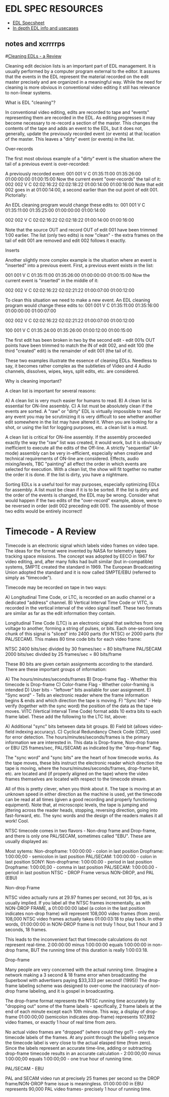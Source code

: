 # EDL SPEC RESOURCES
 - [EDL Specsheet](http://xmil.biz/EDL-X/CMX3600.pdf)
 - [In depth EDL info and usecases](http://www.edlmax.com/maxguide.html)


## notes and xcrrrrps

#[Cleaning EDLs - a Review](http://www.edlmax.com/maxguide.html)

Cleaning edit decision lists is an important part of EDL management. It is usually performed by a computer program external to the editor. It assures that the events in the EDL represent the material recorded on the edit master precisely and are organized in a meaningful way. While the need for cleaning is more obvious in conventional video editing it still has relevance to non-linear systems.

What is EDL "cleaning"?

In conventional video editing, edits are recorded to tape and "events" representing them are recorded in the EDL. As editing progresses it may become necessary to re-record a section of the master. This changes the contents of the tape and adds an event to the EDL, but it does not, generally, update the previously recorded event (or events) at that location of the master. This leaves a "dirty" event (or events) in the list.

Over-records

The first most obvious example of a "dirty" event is the situation where the tail of a previous event is over-recorded:

A previously recorded event:
 001  001   V     C        01:35:11:00 01:35:26:00 01:00:00:00 01:00:15:00
Now the current event "over-records" the tail of it:
 002  002   V     C        02:02:16:22 02:02:18:22 01:00:14:00 01:00:16:00
Note that edit 002 goes in at 01:00:14:00, a second earlier than the out point of edit 001. Pictorially:


An EDL cleaning program would change these edits to:
 001  001   V     C        01:35:11:00 01:35:25:00 01:00:00:00 01:00:14:00

002  002   V     C        02:02:16:22 02:02:18:22 01:00:14:00 01:00:16:00


Note that the source OUT and record OUT of edit 001 have been trimmed 1:00 earlier. The list (only two edits) is now "clean" - the extra frames on the tail of edit 001 are removed and edit 002 follows it exactly.

Inserts

Another slightly more complex example is the situation where an event is "inserted" into a previous event. First, a previous event exists in the list:

 001  001   V     C        01:35:11:00 01:35:26:00 01:00:00:00 01:00:15:00
Now the current event is "inserted" in the middle of it:

 002  002   V     C        02:02:16:22 02:02:21:22 01:00:07:00 01:00:12:00

To clean this situation we need to make a new event. An EDL cleaning program would change these edits to:
 001  001   V     C        01:35:11:00 01:35:16:00 01:00:00:00 01:00:07:00

002  002   V     C        02:02:16:22 02:02:21:22 01:00:07:00 01:00:12:00

100  001   V     C        01:35:24:00 01:35:26:00 01:00:12:00 01:00:15:00


The first edit has been broken in two by the second edit - edit 001s OUT points have been trimmed to match the IN of edit 002, and edit 100 (the third "created" edit) is the remainder of edit 001 (the tail of it).

These two examples illustrate the essence of cleaning EDLs. Needless to say, it becomes rather complex as the subtleties of Video and 4 Audio channels, dissolves, wipes, keys, split edits, etc. are considered.

Why is cleaning important?

A clean list is important for several reasons:

A) A clean list is very much easier for humans to read.
B) A clean list is essential for ON-line assembly.
C) A list must be absolutely clean if the events are sorted.
A "raw" or "dirty" EDL is virtually impossible to read. For any event you may be scrutinizing it is very difficult to see whether another edit somewhere in the list may have altered it. When you are looking for a shot, or using the list for logging purposes, etc. a clean list is a must.

A clean list is critical for ON-line assembly. If the assembly proceeded exactly the way the "raw" list was created, it would work, but it is obviously inefficient to execute all the edits of the Off-line. A strictly "sequential" (A-mode) assembly can be very in-efficient, especially when creative and technical requirements of ON-line are considered. Effects, audio mixing/levels, TBC "painting" all effect the order in which events are selected for execution. With a clean list, the show will fit together no matter the order it is done. If the list is dirty, you have a nightmare.

Sorting EDLs is a useful tool for may purposes, especially optimizing EDLs for assembly. A list must be clean if it is to be sorted. If the list is dirty and the order of the events is changed, the EDL may be wrong. Consider what would happen if the two edits of the "over-record" example, above, were to be reversed in order (edit 002 preceding edit 001). The assembly of those two edits would be entirely incorrect!

# Timecode - A Review

Timecode is an electronic signal which labels video frames on video tape. The ideas for the format were invented by NASA for telemetry tapes tracking space missions. The concept was adopted by EECO in 1967 for video editing, and, after many folks had built similar (but in-compatible) systems, SMPTE created the standard in 1969. The European Broadcasting Union adopted the standard and it is now called SMPTE/EBU (referred to simply as "timecode").

Timecode may be recorded on tape in two ways:

A) Longitudinal Time Code, or LTC, is recorded on an audio channel or a dedicated "address" channel.
B) Vertical Interval Time Code or VITC, is recorded in the vertical interval of the video signal itself.
These two formats are similar as far as the edit information they contain.

Longitudinal Time Code (LTC) is an electronic signal that switches from one voltage to another, forming a string of pulses, or bits. Each one-second long chunk of this signal is "sliced" into 2400 parts (for NTSC) or 2000 parts (for PAL/SECAM). This makes 80 time code bits for each video frame:

NTSC 2400 bits/sec divided by 30 frames/sec = 80 bits/frame PAL/SECAM 2000 bits/sec divided by 25 frames/sec = 80 bits/frame

These 80 bits are given certain assignments according to the standard. There are these important groups of information:

A) The hours/minutes/seconds/frames
B) Drop-frame flag - Whether this timecode is Drop-frame
C) Color-frame Flag - Whether color-framing is intended
D) User bits - "leftover" bits available for user assignment.
E) "Sync word" - Tells an electronic reader where the frame information begins & ends and which direction the tape is moving.
F) "Sync bits" - Help verify (together with the sync word) the position of the data as the tape moves.
VITC (Vertical Interval Time Code) format adds 10 extra bits to each frame label. These add the following to the LTC list, above:

A) Additional "sync" bits between data bit groups.
B) Field bit (allows video-field indexing accuracy).
C) Cyclical Redundancy Check Code (CRC), used for error detection.
The hours/minutes/seconds/frames is the primary information we are interested in. This data is Drop-frame, Non-drop frame or EBU (25 frames/sec, PAL/SECAM) as indicated by the "drop-frame" flag.

The "sync word" and "sync bits" are the heart of how timecode works. As the tape moves, these bits instruct the electronic reader which direction the tape is moving, where the hours/minutes/seconds/frames, drop-frame bit, etc. are located and (if properly aligned on the tape) where the video frames themselves are located with respect to the timecode stream.

All of this is pretty clever, when you think about it. The tape is moving at an unknown speed in either direction as the machine is used, yet the timecode can be read at all times (given a good recording and properly functioning equipment). Note that, at microscopic levels, the tape is jumping and jittering across the reader heads, stopping, reversing direction, going into fast-forward, etc. The sync words and the design of the readers makes it all work! Cool.

NTSC timecode comes in two flavors - Non-drop frame and Drop-frame, and there is only one PAL/SECAM, sometimes called "EBU". These are usually displayed as:

Most sytems:
Non-dropframe: 1:00:00:00 - colon in last position
Dropframe: 1:00:00;00 - semicolon in last position
PAL/SECAM: 1:00:00:00 - colon in last position
SONY:
Non-dropframe: 1:00:00.00 - period in last position
Dropframe: 1:00:00,00 - comma in last position
PAL/SECAM: 1:00:00.00 - period in last position
NTSC - DROP Frame versus NON-DROP, and PAL (EBU)

Non-drop Frame

NTSC video actually runs at 29.97 frames per second, not 30 fps, as is usually implied. If you label all the NTSC frames incrementally, as with NON-DROP FRAME, a 01:00:00:00 label (a colon in the last position indicates non-drop frame) will represent 108,000 video frames (from zero). 108,000 NTSC video frames actually takes 01:00:03:18 to play back. In other words, 01:00:00:00 in NON-DROP frame is not truly 1 hour, but 1 hour and 3 seconds, 18 frames.

This leads to the inconvenient fact that timecode calculations do not represent real-time. 2:00:00:00 minus 1:00:00:00 equals 1:00:00:00 in non-drop frame, BUT the running time of this duration is really 1:00:03:18.

Drop-frame

Many people are very concerned with the actual running time. (Imagine a network making a 3 second & 18 frame error when broadcasting the Superbowl with advertisers paying $33,333 per second! (1995)) The drop-frame labeling scheme was designed to over-come the inaccuracy of non-drop frame labeling, and it is gospel in broadcasting.

The drop-frame format represents the NTSC running time accurately by "dropping out" some of the frame labels - specifically, 2 frame labels at the end of each minute except each 10th minute. This way, a display of drop-frame 01:00:00;00 (semicolon indicates drop-frame) represents 107,892 video frames, or exactly 1 hour of real time from zero.

No actual video frames are "dropped" (where could they go?) - only the timecode labels of the frames. At any point through the labeling sequence the timecode label is very close to the actual elasped time (from zero). Since the labels represent an accurate time-line, adding or subtracting drop-frame timecode results in an accurate calculation - 2:00:00;00 minus 1:00:00;00 equals 1:00:00;00 - one true hour of running time.

PAL/SECAM - EBU

PAL and SECAM video run at precisely 25 frames per second so the DROP frame/NON-DROP frame issue is meaningless. 01:00:00:00 in EBU represents 90,000 PAL video frames- precisely 1 hour of running time.